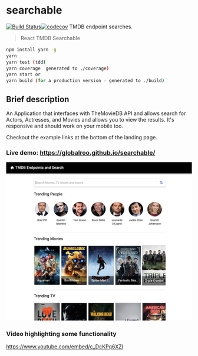 # searchable
[![Build Status](https://travis-ci.org/globalroo/searchable.svg?branch=master)](https://travis-ci.org/globalroo/searchable)[![codecov](https://codecov.io/gh/globalroo/searchable/branch/master/graph/badge.svg)](https://codecov.io/gh/globalroo/searchable)
TMDB endpoint searches.

> React TMDB Searchable

```sh
npm install yarn -g
yarn
yarn test (tdd)
yarn coverage  generated to ./coverage)
yarn start or
yarn build (for a production version - generated to ./build)
```
## Brief description

An Application that interfaces with TheMovieDB API and allows search for Actors, Actresses, and Movies and allows you to view the results. It's responsive and should work on your mobile too.

Checkout the example links at the bottom of the landing page.

### Live demo: https://globalroo.github.io/searchable/

![Screenshot](/screenshot.png)

### Video highlighting some functionality
https://www.youtube.com/embed/c_DcKPq6XZI